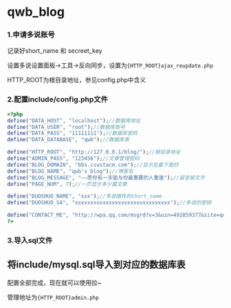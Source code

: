 # qwb_blog

### 1.申请多说账号
记录好short_name 和 secreet_key

设置多说设置面板->工具->反向同步，设置为`{HTTP_ROOT}ajax_reupdate.php`

HTTP_ROOT为根目录地址，参见config.php中含义

### 2.配置include/config.php文件
```php
<?php
define("DATA_HOST", "localhost");//数据库地址
define("DATA_USER", "root");//数据库账号
define("DATA_PASS", "11111111");//数据库密码
define("DATA_DATABASE", "qwb");//数据库表

define("HTTP_ROOT", "http://127.0.0.1/blog/");//根目录地址
define("ADMIN_PASS", "123456");//文章管理密码
define("BLOG_DOMAIN", "bbs.csustacm.com");//显示在最下面的
define("BLOG_NAME", "qwb's blog");//博客名
define("BLOG_MESSAGE", "——愿你有一天能与你最重要的人重逢");//留言板文字
define("PAGE_NUM", 7);//一页显示多少篇文章

define("DUOSHUO_NAME", "xxx");//多说插件的short_name
define("DUOSHUO_SA", "xxxxxxxxxxxxxxxxxxxxxxxxxxxxxxx");//多说的密钥

define("CONTACT_ME", "http://wpa.qq.com/msgrd?v=3&uin=492859377&site=qq&menu=yes");//最下面的联系方式
?>
```

### 3.导入sql文件
将include/mysql.sql导入到对应的数据库表
----------------------------------
配置全部完成，现在就可以使用拉~

管理地址为`{HTTP_ROOT}admin.php`
